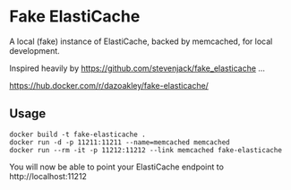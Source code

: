 # Fake ElastiCache

A local (fake) instance of ElastiCache, backed by memcached, for local
development.

Inspired heavily by https://github.com/stevenjack/fake_elasticache ...

https://hub.docker.com/r/dazoakley/fake-elasticache/

## Usage

```
docker build -t fake-elasticache .
docker run -d -p 11211:11211 --name=memcached memcached
docker run --rm -it -p 11212:11212 --link memcached fake-elasticache
```

You will now be able to point your ElastiCache endpoint to http://localhost:11212
